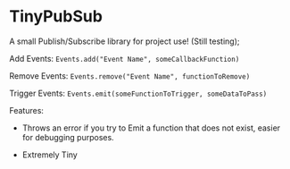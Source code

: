 # TinyPubSub
A small Publish/Subscribe library for project use! (Still testing);


Add Events:
`Events.add("Event Name", someCallbackFunction)`

Remove Events:
`Events.remove("Event Name", functionToRemove)`

Trigger Events:
`Events.emit(someFunctionToTrigger, someDataToPass)`

Features:
* Throws an error if you try to Emit a function that does not exist, easier for debugging purposes. 

* Extremely Tiny

